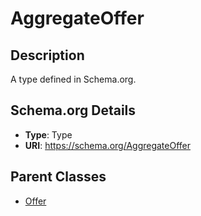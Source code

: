 # AggregateOffer

## Description
A type defined in Schema.org.

## Schema.org Details
- **Type**: Type
- **URI**: https://schema.org/AggregateOffer

## Parent Classes
- [Offer](../Offer.md)


